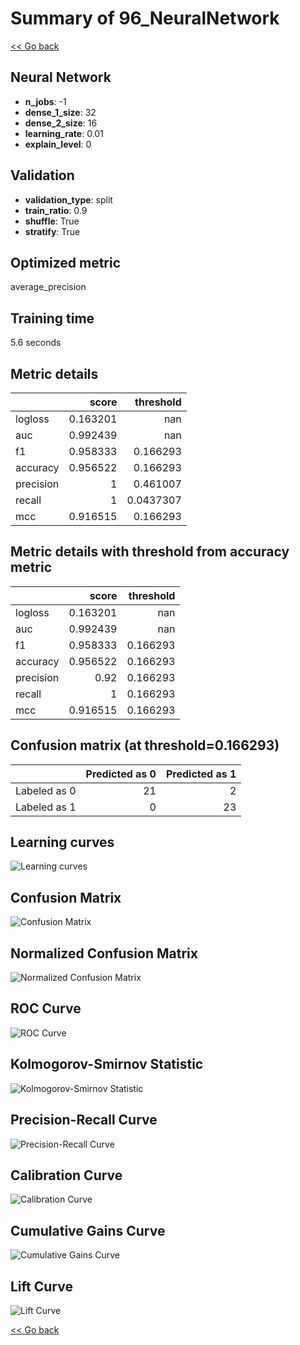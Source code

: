 # Summary of 96_NeuralNetwork

[<< Go back](../README.md)


## Neural Network
- **n_jobs**: -1
- **dense_1_size**: 32
- **dense_2_size**: 16
- **learning_rate**: 0.01
- **explain_level**: 0

## Validation
 - **validation_type**: split
 - **train_ratio**: 0.9
 - **shuffle**: True
 - **stratify**: True

## Optimized metric
average_precision

## Training time

5.6 seconds

## Metric details
|           |    score |   threshold |
|:----------|---------:|------------:|
| logloss   | 0.163201 | nan         |
| auc       | 0.992439 | nan         |
| f1        | 0.958333 |   0.166293  |
| accuracy  | 0.956522 |   0.166293  |
| precision | 1        |   0.461007  |
| recall    | 1        |   0.0437307 |
| mcc       | 0.916515 |   0.166293  |


## Metric details with threshold from accuracy metric
|           |    score |   threshold |
|:----------|---------:|------------:|
| logloss   | 0.163201 |  nan        |
| auc       | 0.992439 |  nan        |
| f1        | 0.958333 |    0.166293 |
| accuracy  | 0.956522 |    0.166293 |
| precision | 0.92     |    0.166293 |
| recall    | 1        |    0.166293 |
| mcc       | 0.916515 |    0.166293 |


## Confusion matrix (at threshold=0.166293)
|              |   Predicted as 0 |   Predicted as 1 |
|:-------------|-----------------:|-----------------:|
| Labeled as 0 |               21 |                2 |
| Labeled as 1 |                0 |               23 |

## Learning curves
![Learning curves](learning_curves.png)
## Confusion Matrix

![Confusion Matrix](confusion_matrix.png)


## Normalized Confusion Matrix

![Normalized Confusion Matrix](confusion_matrix_normalized.png)


## ROC Curve

![ROC Curve](roc_curve.png)


## Kolmogorov-Smirnov Statistic

![Kolmogorov-Smirnov Statistic](ks_statistic.png)


## Precision-Recall Curve

![Precision-Recall Curve](precision_recall_curve.png)


## Calibration Curve

![Calibration Curve](calibration_curve_curve.png)


## Cumulative Gains Curve

![Cumulative Gains Curve](cumulative_gains_curve.png)


## Lift Curve

![Lift Curve](lift_curve.png)



[<< Go back](../README.md)
